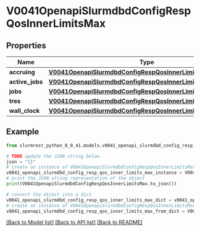 # V0041OpenapiSlurmdbdConfigRespQosInnerLimitsMax


## Properties

Name | Type | Description | Notes
------------ | ------------- | ------------- | -------------
**accruing** | [**V0041OpenapiSlurmdbdConfigRespQosInnerLimitsMaxAccruing**](V0041OpenapiSlurmdbdConfigRespQosInnerLimitsMaxAccruing.md) |  | [optional] 
**active_jobs** | [**V0041OpenapiSlurmdbdConfigRespQosInnerLimitsMaxActiveJobs**](V0041OpenapiSlurmdbdConfigRespQosInnerLimitsMaxActiveJobs.md) |  | [optional] 
**jobs** | [**V0041OpenapiSlurmdbdConfigRespQosInnerLimitsMaxJobs**](V0041OpenapiSlurmdbdConfigRespQosInnerLimitsMaxJobs.md) |  | [optional] 
**tres** | [**V0041OpenapiSlurmdbdConfigRespQosInnerLimitsMaxTres**](V0041OpenapiSlurmdbdConfigRespQosInnerLimitsMaxTres.md) |  | [optional] 
**wall_clock** | [**V0041OpenapiSlurmdbdConfigRespQosInnerLimitsMaxWallClock**](V0041OpenapiSlurmdbdConfigRespQosInnerLimitsMaxWallClock.md) |  | [optional] 

## Example

```python
from slurmrest_python_0_0_41.models.v0041_openapi_slurmdbd_config_resp_qos_inner_limits_max import V0041OpenapiSlurmdbdConfigRespQosInnerLimitsMax

# TODO update the JSON string below
json = "{}"
# create an instance of V0041OpenapiSlurmdbdConfigRespQosInnerLimitsMax from a JSON string
v0041_openapi_slurmdbd_config_resp_qos_inner_limits_max_instance = V0041OpenapiSlurmdbdConfigRespQosInnerLimitsMax.from_json(json)
# print the JSON string representation of the object
print(V0041OpenapiSlurmdbdConfigRespQosInnerLimitsMax.to_json())

# convert the object into a dict
v0041_openapi_slurmdbd_config_resp_qos_inner_limits_max_dict = v0041_openapi_slurmdbd_config_resp_qos_inner_limits_max_instance.to_dict()
# create an instance of V0041OpenapiSlurmdbdConfigRespQosInnerLimitsMax from a dict
v0041_openapi_slurmdbd_config_resp_qos_inner_limits_max_from_dict = V0041OpenapiSlurmdbdConfigRespQosInnerLimitsMax.from_dict(v0041_openapi_slurmdbd_config_resp_qos_inner_limits_max_dict)
```
[[Back to Model list]](../README.md#documentation-for-models) [[Back to API list]](../README.md#documentation-for-api-endpoints) [[Back to README]](../README.md)



